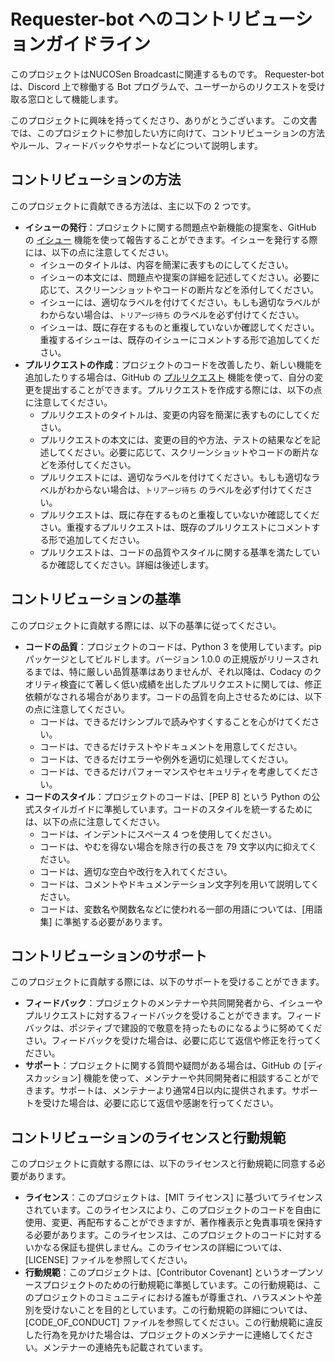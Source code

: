 # Requester-bot へのコントリビューションガイドライン

このプロジェクトはNUCOSen Broadcastに関連するものです。
Requester-bot は、Discord 上で稼働する Bot プログラムで、ユーザーからのリクエストを受け取る窓口として機能します。

このプロジェクトに興味を持ってくださり、ありがとうございます。
この文書では、このプロジェクトに参加したい方に向けて、コントリビューションの方法やルール、フィードバックやサポートなどについて説明します。

## コントリビューションの方法

このプロジェクトに貢献できる方法は、主に以下の 2 つです。

- **イシューの発行**：プロジェクトに関する問題点や新機能の提案を、GitHub の [イシュー](https://github.com/nucosen/requester-bot/issues) 機能を使って報告することができます。イシューを発行する際には、以下の点に注意してください。
    - イシューのタイトルは、内容を簡潔に表すものにしてください。
    - イシューの本文には、問題点や提案の詳細を記述してください。必要に応じて、スクリーンショットやコードの断片などを添付してください。
    - イシューには、適切なラベルを付けてください。もしも適切なラベルがわからない場合は、`トリアージ待ち` のラベルを必ず付けてください。
    - イシューは、既に存在するものと重複していないか確認してください。重複するイシューは、既存のイシューにコメントする形で追加してください。
- **プルリクエストの作成**：プロジェクトのコードを改善したり、新しい機能を追加したりする場合は、GitHub の [プルリクエスト](https://github.com/nucosen/requester-bot/pulls) 機能を使って、自分の変更を提出することができます。プルリクエストを作成する際には、以下の点に注意してください。
    - プルリクエストのタイトルは、変更の内容を簡潔に表すものにしてください。
    - プルリクエストの本文には、変更の目的や方法、テストの結果などを記述してください。必要に応じて、スクリーンショットやコードの断片などを添付してください。
    - プルリクエストには、適切なラベルを付けてください。もしも適切なラベルがわからない場合は、`トリアージ待ち` のラベルを必ず付けてください。
    - プルリクエストは、既に存在するものと重複していないか確認してください。重複するプルリクエストは、既存のプルリクエストにコメントする形で追加してください。
    - プルリクエストは、コードの品質やスタイルに関する基準を満たしているか確認してください。詳細は後述します。

## コントリビューションの基準

このプロジェクトに貢献する際には、以下の基準に従ってください。

- **コードの品質**：プロジェクトのコードは、Python 3 を使用しています。pip パッケージとしてビルドします。バージョン 1.0.0 の正規版がリリースされるまでは、特に厳しい品質基準はありませんが、それ以降は、Codacy のクオリティ検査にて著しく低い成績を出したプルリクエストに関しては、修正依頼がなされる場合があります。コードの品質を向上させるためには、以下の点に注意してください。
    - コードは、できるだけシンプルで読みやすくすることを心がけてください。
    - コードは、できるだけテストやドキュメントを用意してください。
    - コードは、できるだけエラーや例外を適切に処理してください。
    - コードは、できるだけパフォーマンスやセキュリティを考慮してください。
- **コードのスタイル**：プロジェクトのコードは、[PEP 8] という Python の公式スタイルガイドに準拠しています。コードのスタイルを統一するためには、以下の点に注意してください。
    - コードは、インデントにスペース 4 つを使用してください。
    - コードは、やむを得ない場合を除き行の長さを 79 文字以内に抑えてください。
    - コードは、適切な空白や改行を入れてください。
    - コードは、コメントやドキュメンテーション文字列を用いて説明してください。
    - コードは、変数名や関数名などに使われる一部の用語については、[用語集] に準拠する必要があります。

## コントリビューションのサポート

このプロジェクトに貢献する際には、以下のサポートを受けることができます。

- **フィードバック**：プロジェクトのメンテナーや共同開発者から、イシューやプルリクエストに対するフィードバックを受けることができます。フィードバックは、ポジティブで建設的で敬意を持ったものになるように努めてください。フィードバックを受けた場合は、必要に応じて返信や修正を行ってください。
- **サポート**：プロジェクトに関する質問や疑問がある場合は、GitHub の [ディスカッション] 機能を使って、メンテナーや共同開発者に相談することができます。サポートは、メンテナーより通常4日以内に提供されます。サポートを受けた場合は、必要に応じて返信や感謝を行ってください。

## コントリビューションのライセンスと行動規範

このプロジェクトに貢献する際には、以下のライセンスと行動規範に同意する必要があります。

- **ライセンス**：このプロジェクトは、[MIT ライセンス] に基づいてライセンスされています。このライセンスにより、このプロジェクトのコードを自由に使用、変更、再配布することができますが、著作権表示と免責事項を保持する必要があります。このライセンスは、このプロジェクトのコードに対するいかなる保証も提供しません。このライセンスの詳細については、[LICENSE] ファイルを参照してください。
- **行動規範**：このプロジェクトは、[Contributor Covenant] というオープンソースプロジェクトのための行動規範に準拠しています。この行動規範は、このプロジェクトのコミュニティにおける誰もが尊重され、ハラスメントや差別を受けないことを目的としています。この行動規範の詳細については、[CODE_OF_CONDUCT] ファイルを参照してください。この行動規範に違反した行為を見かけた場合は、プロジェクトのメンテナーに連絡してください。メンテナーの連絡先も記載されています。
